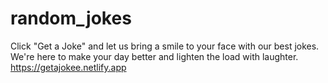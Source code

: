 # random_jokes
Click "Get a Joke" and let us bring a smile to your face with our best jokes. We're here to make your day better and lighten the load with laughter.
https://getajokee.netlify.app 
